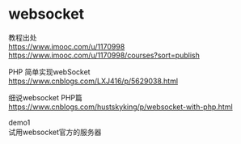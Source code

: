 # websocket

教程出处 <br>
https://www.imooc.com/u/1170998 <br>
https://www.imooc.com/u/1170998/courses?sort=publish <br>

PHP 简单实现webSocket <br>
https://www.cnblogs.com/LXJ416/p/5629038.html <br>

细说websocket PHP篇 <br>
https://www.cnblogs.com/hustskyking/p/websocket-with-php.html <br>

demo1 <br>
试用websocket官方的服务器 <br>
